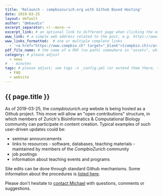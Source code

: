 ```yaml
---
title: 'Relaunch - compbiozurich.org with Github Based Hosting'
date: 2019-03-25
layout: default
author: "@mbaudis"
excerpt_separator: <!--more-->
excerpt_link: # an optional link to different page when clicking the excerpt
www_link: # a simple web address related to the post, e.g. https://www.ga4gh.org
www_links_formatted:  # one or multiple complete links
  - '<a href="https://www.compbio.ch" target="_blank">[compbio.ch]</a> for previous website'
pdf_file_name: # the name of a PDF (no path) somewhere in "assets", which will be auto-linked
category: # please adjust
  - news
#  - minutes
tags: # please adjust; see tags -n _config.yml (or extend them there, too)
  - FAQ
  - website
---
```


## {{ page.title }}

As of 2019-03-25, the _compbiozurich.org_ webste is being hosted as a Github project.
This move will allow an "open contributions" structure, in which members of Zurich's Bioinformatics & Computational Biology community can participate in content creation.
Typical examples of such user-driven updates could be:

* seminar announcements
* links to resources - software, databases, teaching materials - maintained by members of the _CompbioZurich_ community
* job postings
* information about teaching events and programs

<!--more-->

Site edits can be done through standard Github mechanisms. Some information about the procedures is [listed here](/tags/website.html).

Please don't hesitate to [contact Michael](https://info.baudisgroup.org/group/Michael_Baudis/) with questions, comments or suggestions.
